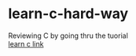 # learn-c-hard-way
Reviewing C by going thru the tuorial  
[learn c link](http://c.learncodethehardway.org/book/)  
